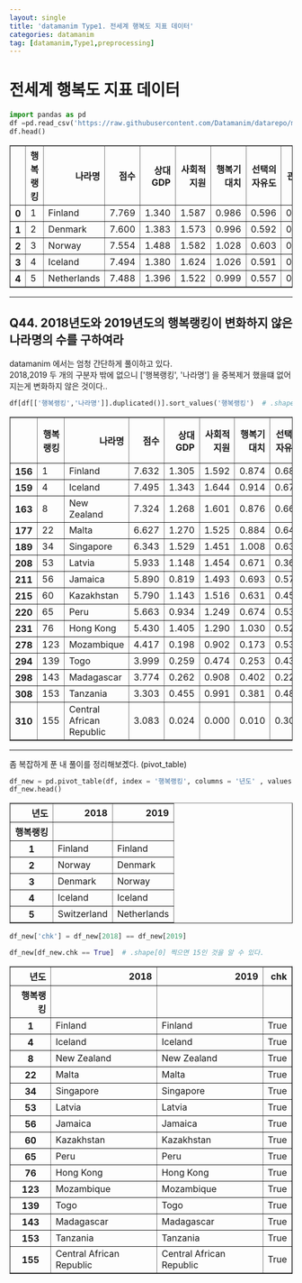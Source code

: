 ```yaml
---
layout: single
title: 'datamanim Type1. 전세계 행복도 지표 데이터'
categories: datamanim
tag: [datamanim,Type1,preprocessing]
---
```


# 전세계 행복도 지표 데이터


```python
import pandas as pd
df =pd.read_csv('https://raw.githubusercontent.com/Datamanim/datarepo/main/happy2/happiness.csv',encoding='utf-8')
df.head()
```




<div>
<style scoped>
    .dataframe tbody tr th:only-of-type {
        vertical-align: middle;
    }

    .dataframe tbody tr th {
        vertical-align: top;
    }

    .dataframe thead th {
        text-align: right;
    }
</style>
<table border="1" class="dataframe">
  <thead>
    <tr style="text-align: right;">
      <th></th>
      <th>행복랭킹</th>
      <th>나라명</th>
      <th>점수</th>
      <th>상대GDP</th>
      <th>사회적지원</th>
      <th>행복기대치</th>
      <th>선택의 자유도</th>
      <th>관대함</th>
      <th>부패에 대한인식</th>
      <th>년도</th>
    </tr>
  </thead>
  <tbody>
    <tr>
      <th>0</th>
      <td>1</td>
      <td>Finland</td>
      <td>7.769</td>
      <td>1.340</td>
      <td>1.587</td>
      <td>0.986</td>
      <td>0.596</td>
      <td>0.153</td>
      <td>0.393</td>
      <td>2019</td>
    </tr>
    <tr>
      <th>1</th>
      <td>2</td>
      <td>Denmark</td>
      <td>7.600</td>
      <td>1.383</td>
      <td>1.573</td>
      <td>0.996</td>
      <td>0.592</td>
      <td>0.252</td>
      <td>0.410</td>
      <td>2019</td>
    </tr>
    <tr>
      <th>2</th>
      <td>3</td>
      <td>Norway</td>
      <td>7.554</td>
      <td>1.488</td>
      <td>1.582</td>
      <td>1.028</td>
      <td>0.603</td>
      <td>0.271</td>
      <td>0.341</td>
      <td>2019</td>
    </tr>
    <tr>
      <th>3</th>
      <td>4</td>
      <td>Iceland</td>
      <td>7.494</td>
      <td>1.380</td>
      <td>1.624</td>
      <td>1.026</td>
      <td>0.591</td>
      <td>0.354</td>
      <td>0.118</td>
      <td>2019</td>
    </tr>
    <tr>
      <th>4</th>
      <td>5</td>
      <td>Netherlands</td>
      <td>7.488</td>
      <td>1.396</td>
      <td>1.522</td>
      <td>0.999</td>
      <td>0.557</td>
      <td>0.322</td>
      <td>0.298</td>
      <td>2019</td>
    </tr>
  </tbody>
</table>
</div>



---
## Q44. 2018년도와 2019년도의 행복랭킹이 변화하지 않은 나라명의 수를 구하여라


datamanim 에서는 엄청 간단하게 풀이하고 있다.  
2018,2019 두 개의 구분자 밖에 없으니 ['행복랭킹', '나라명'] 을 중복제거 했을떄 없어지는게 변화하지 않은 것이다..


```python
df[df[['행복랭킹','나라명']].duplicated()].sort_values('행복랭킹')  # .shape[0]을 찍으면 15개 인것을 알 수 있다.
```




<div>
<style scoped>
    .dataframe tbody tr th:only-of-type {
        vertical-align: middle;
    }

    .dataframe tbody tr th {
        vertical-align: top;
    }

    .dataframe thead th {
        text-align: right;
    }
</style>
<table border="1" class="dataframe">
  <thead>
    <tr style="text-align: right;">
      <th></th>
      <th>행복랭킹</th>
      <th>나라명</th>
      <th>점수</th>
      <th>상대GDP</th>
      <th>사회적지원</th>
      <th>행복기대치</th>
      <th>선택의 자유도</th>
      <th>관대함</th>
      <th>부패에 대한인식</th>
      <th>년도</th>
    </tr>
  </thead>
  <tbody>
    <tr>
      <th>156</th>
      <td>1</td>
      <td>Finland</td>
      <td>7.632</td>
      <td>1.305</td>
      <td>1.592</td>
      <td>0.874</td>
      <td>0.681</td>
      <td>0.202</td>
      <td>0.393</td>
      <td>2018</td>
    </tr>
    <tr>
      <th>159</th>
      <td>4</td>
      <td>Iceland</td>
      <td>7.495</td>
      <td>1.343</td>
      <td>1.644</td>
      <td>0.914</td>
      <td>0.677</td>
      <td>0.353</td>
      <td>0.138</td>
      <td>2018</td>
    </tr>
    <tr>
      <th>163</th>
      <td>8</td>
      <td>New Zealand</td>
      <td>7.324</td>
      <td>1.268</td>
      <td>1.601</td>
      <td>0.876</td>
      <td>0.669</td>
      <td>0.365</td>
      <td>0.389</td>
      <td>2018</td>
    </tr>
    <tr>
      <th>177</th>
      <td>22</td>
      <td>Malta</td>
      <td>6.627</td>
      <td>1.270</td>
      <td>1.525</td>
      <td>0.884</td>
      <td>0.645</td>
      <td>0.376</td>
      <td>0.142</td>
      <td>2018</td>
    </tr>
    <tr>
      <th>189</th>
      <td>34</td>
      <td>Singapore</td>
      <td>6.343</td>
      <td>1.529</td>
      <td>1.451</td>
      <td>1.008</td>
      <td>0.631</td>
      <td>0.261</td>
      <td>0.457</td>
      <td>2018</td>
    </tr>
    <tr>
      <th>208</th>
      <td>53</td>
      <td>Latvia</td>
      <td>5.933</td>
      <td>1.148</td>
      <td>1.454</td>
      <td>0.671</td>
      <td>0.363</td>
      <td>0.092</td>
      <td>0.066</td>
      <td>2018</td>
    </tr>
    <tr>
      <th>211</th>
      <td>56</td>
      <td>Jamaica</td>
      <td>5.890</td>
      <td>0.819</td>
      <td>1.493</td>
      <td>0.693</td>
      <td>0.575</td>
      <td>0.096</td>
      <td>0.031</td>
      <td>2018</td>
    </tr>
    <tr>
      <th>215</th>
      <td>60</td>
      <td>Kazakhstan</td>
      <td>5.790</td>
      <td>1.143</td>
      <td>1.516</td>
      <td>0.631</td>
      <td>0.454</td>
      <td>0.148</td>
      <td>0.121</td>
      <td>2018</td>
    </tr>
    <tr>
      <th>220</th>
      <td>65</td>
      <td>Peru</td>
      <td>5.663</td>
      <td>0.934</td>
      <td>1.249</td>
      <td>0.674</td>
      <td>0.530</td>
      <td>0.092</td>
      <td>0.034</td>
      <td>2018</td>
    </tr>
    <tr>
      <th>231</th>
      <td>76</td>
      <td>Hong Kong</td>
      <td>5.430</td>
      <td>1.405</td>
      <td>1.290</td>
      <td>1.030</td>
      <td>0.524</td>
      <td>0.246</td>
      <td>0.291</td>
      <td>2018</td>
    </tr>
    <tr>
      <th>278</th>
      <td>123</td>
      <td>Mozambique</td>
      <td>4.417</td>
      <td>0.198</td>
      <td>0.902</td>
      <td>0.173</td>
      <td>0.531</td>
      <td>0.206</td>
      <td>0.158</td>
      <td>2018</td>
    </tr>
    <tr>
      <th>294</th>
      <td>139</td>
      <td>Togo</td>
      <td>3.999</td>
      <td>0.259</td>
      <td>0.474</td>
      <td>0.253</td>
      <td>0.434</td>
      <td>0.158</td>
      <td>0.101</td>
      <td>2018</td>
    </tr>
    <tr>
      <th>298</th>
      <td>143</td>
      <td>Madagascar</td>
      <td>3.774</td>
      <td>0.262</td>
      <td>0.908</td>
      <td>0.402</td>
      <td>0.221</td>
      <td>0.155</td>
      <td>0.049</td>
      <td>2018</td>
    </tr>
    <tr>
      <th>308</th>
      <td>153</td>
      <td>Tanzania</td>
      <td>3.303</td>
      <td>0.455</td>
      <td>0.991</td>
      <td>0.381</td>
      <td>0.481</td>
      <td>0.270</td>
      <td>0.097</td>
      <td>2018</td>
    </tr>
    <tr>
      <th>310</th>
      <td>155</td>
      <td>Central African Republic</td>
      <td>3.083</td>
      <td>0.024</td>
      <td>0.000</td>
      <td>0.010</td>
      <td>0.305</td>
      <td>0.218</td>
      <td>0.038</td>
      <td>2018</td>
    </tr>
  </tbody>
</table>
</div>



---
좀 복잡하게 푼 내 풀이를 정리해보곘다. (pivot_table)  


```python
df_new = pd.pivot_table(df, index = '행복랭킹', columns = '년도' , values = '나라명', aggfunc = lambda x : '-'.join(x))  # pivot_table 만드는 법 숙지!
df_new.head()
```




<div>
<style scoped>
    .dataframe tbody tr th:only-of-type {
        vertical-align: middle;
    }

    .dataframe tbody tr th {
        vertical-align: top;
    }

    .dataframe thead th {
        text-align: right;
    }
</style>
<table border="1" class="dataframe">
  <thead>
    <tr style="text-align: right;">
      <th>년도</th>
      <th>2018</th>
      <th>2019</th>
    </tr>
    <tr>
      <th>행복랭킹</th>
      <th></th>
      <th></th>
    </tr>
  </thead>
  <tbody>
    <tr>
      <th>1</th>
      <td>Finland</td>
      <td>Finland</td>
    </tr>
    <tr>
      <th>2</th>
      <td>Norway</td>
      <td>Denmark</td>
    </tr>
    <tr>
      <th>3</th>
      <td>Denmark</td>
      <td>Norway</td>
    </tr>
    <tr>
      <th>4</th>
      <td>Iceland</td>
      <td>Iceland</td>
    </tr>
    <tr>
      <th>5</th>
      <td>Switzerland</td>
      <td>Netherlands</td>
    </tr>
  </tbody>
</table>
</div>




```python
df_new['chk'] = df_new[2018] == df_new[2019]
```


```python
df_new[df_new.chk == True]  # .shape[0] 찍으면 15인 것을 알 수 있다.
```




<div>
<style scoped>
    .dataframe tbody tr th:only-of-type {
        vertical-align: middle;
    }

    .dataframe tbody tr th {
        vertical-align: top;
    }

    .dataframe thead th {
        text-align: right;
    }
</style>
<table border="1" class="dataframe">
  <thead>
    <tr style="text-align: right;">
      <th>년도</th>
      <th>2018</th>
      <th>2019</th>
      <th>chk</th>
    </tr>
    <tr>
      <th>행복랭킹</th>
      <th></th>
      <th></th>
      <th></th>
    </tr>
  </thead>
  <tbody>
    <tr>
      <th>1</th>
      <td>Finland</td>
      <td>Finland</td>
      <td>True</td>
    </tr>
    <tr>
      <th>4</th>
      <td>Iceland</td>
      <td>Iceland</td>
      <td>True</td>
    </tr>
    <tr>
      <th>8</th>
      <td>New Zealand</td>
      <td>New Zealand</td>
      <td>True</td>
    </tr>
    <tr>
      <th>22</th>
      <td>Malta</td>
      <td>Malta</td>
      <td>True</td>
    </tr>
    <tr>
      <th>34</th>
      <td>Singapore</td>
      <td>Singapore</td>
      <td>True</td>
    </tr>
    <tr>
      <th>53</th>
      <td>Latvia</td>
      <td>Latvia</td>
      <td>True</td>
    </tr>
    <tr>
      <th>56</th>
      <td>Jamaica</td>
      <td>Jamaica</td>
      <td>True</td>
    </tr>
    <tr>
      <th>60</th>
      <td>Kazakhstan</td>
      <td>Kazakhstan</td>
      <td>True</td>
    </tr>
    <tr>
      <th>65</th>
      <td>Peru</td>
      <td>Peru</td>
      <td>True</td>
    </tr>
    <tr>
      <th>76</th>
      <td>Hong Kong</td>
      <td>Hong Kong</td>
      <td>True</td>
    </tr>
    <tr>
      <th>123</th>
      <td>Mozambique</td>
      <td>Mozambique</td>
      <td>True</td>
    </tr>
    <tr>
      <th>139</th>
      <td>Togo</td>
      <td>Togo</td>
      <td>True</td>
    </tr>
    <tr>
      <th>143</th>
      <td>Madagascar</td>
      <td>Madagascar</td>
      <td>True</td>
    </tr>
    <tr>
      <th>153</th>
      <td>Tanzania</td>
      <td>Tanzania</td>
      <td>True</td>
    </tr>
    <tr>
      <th>155</th>
      <td>Central African Republic</td>
      <td>Central African Republic</td>
      <td>True</td>
    </tr>
  </tbody>
</table>
</div>


